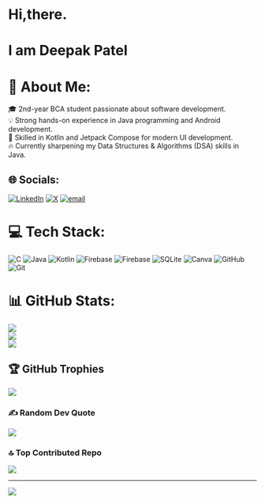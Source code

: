 # Hi,there.
# I am Deepak Patel

# 💫 About Me:
🎓 2nd-year BCA student passionate about software development.<br>💡 Strong hands-on experience in Java programming and Android development.<br>📱 Skilled in Kotlin and Jetpack Compose for modern UI development.<br>🔥 Currently sharpening my Data Structures & Algorithms (DSA) skills in Java.


## 🌐 Socials:
[![LinkedIn](https://img.shields.io/badge/LinkedIn-%230077B5.svg?logo=linkedin&logoColor=white)](https://linkedin.com/in/DeepakPatel) [![X](https://img.shields.io/badge/X-black.svg?logo=X&logoColor=white)](https://x.com/DeepakP61290541) [![email](https://img.shields.io/badge/Email-D14836?logo=gmail&logoColor=white)](mailto:Deepak.patel.23082005@gmail.com) 

# 💻 Tech Stack:
![C](https://img.shields.io/badge/c-%2300599C.svg?style=for-the-badge&logo=c&logoColor=white) ![Java](https://img.shields.io/badge/java-%23ED8B00.svg?style=for-the-badge&logo=openjdk&logoColor=white) ![Kotlin](https://img.shields.io/badge/kotlin-%237F52FF.svg?style=for-the-badge&logo=kotlin&logoColor=white) ![Firebase](https://img.shields.io/badge/firebase-%23039BE5.svg?style=for-the-badge&logo=firebase) ![Firebase](https://img.shields.io/badge/firebase-a08021?style=for-the-badge&logo=firebase&logoColor=ffcd34) ![SQLite](https://img.shields.io/badge/sqlite-%2307405e.svg?style=for-the-badge&logo=sqlite&logoColor=white) ![Canva](https://img.shields.io/badge/Canva-%2300C4CC.svg?style=for-the-badge&logo=Canva&logoColor=white) ![GitHub](https://img.shields.io/badge/github-%23121011.svg?style=for-the-badge&logo=github&logoColor=white) ![Git](https://img.shields.io/badge/git-%23F05033.svg?style=for-the-badge&logo=git&logoColor=white)
# 📊 GitHub Stats:
![](https://github-readme-stats.vercel.app/api?username=Deepak-patel-here&theme=dark&hide_border=false&include_all_commits=false&count_private=false)<br/>
![](https://github-readme-streak-stats.herokuapp.com/?user=Deepak-patel-here&theme=dark&hide_border=false)<br/>
![](https://github-readme-stats.vercel.app/api/top-langs/?username=Deepak-patel-here&theme=dark&hide_border=false&include_all_commits=false&count_private=false&layout=compact)

## 🏆 GitHub Trophies
![](https://github-profile-trophy.vercel.app/?username=Deepak-patel-here&theme=radical&no-frame=false&no-bg=true&margin-w=4)

### ✍️ Random Dev Quote
![](https://quotes-github-readme.vercel.app/api?type=horizontal&theme=dark)

### 🔝 Top Contributed Repo
![](https://github-contributor-stats.vercel.app/api?username=Deepak-patel-here&limit=5&theme=dark&combine_all_yearly_contributions=true)

---
[![](https://visitcount.itsvg.in/api?id=Deepak-patel-here&icon=0&color=7)](https://visitcount.itsvg.in)

